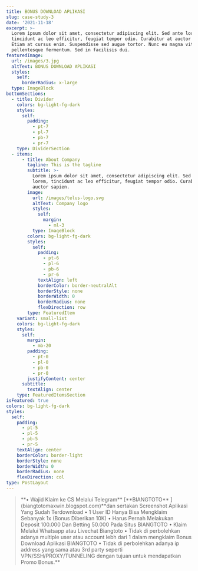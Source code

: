 ```yaml
---
title: BONUS DOWNLOAD APLIKASI
slug: case-study-3
date: '2021-11-18'
excerpt: >-
  Lorem ipsum dolor sit amet, consectetur adipiscing elit. Sed ante lorem,
  tincidunt ac leo efficitur, feugiat tempor odio. Curabitur at auctor sapien.
  Etiam at cursus enim. Suspendisse sed augue tortor. Nunc eu magna vitae lorem
  pellentesque fermentum. Sed in facilisis dui.
featuredImage:
  url: /images/3.jpg
  altText: BONUS DOWNLOAD APLIKASI
  styles:
    self:
      borderRadius: x-large
  type: ImageBlock
bottomSections:
  - title: Divider
    colors: bg-light-fg-dark
    styles:
      self:
        padding:
          - pt-7
          - pl-7
          - pb-7
          - pr-7
    type: DividerSection
  - items:
      - title: About Company
        tagline: This is the tagline
        subtitle: >-
          Lorem ipsum dolor sit amet, consectetur adipiscing elit. Sed ante
          lorem, tincidunt ac leo efficitur, feugiat tempor odio. Curabitur at
          auctor sapien.
        image:
          url: /images/telus-logo.svg
          altText: Company logo
          styles:
            self:
              margin:
                - ml-3
          type: ImageBlock
        colors: bg-light-fg-dark
        styles:
          self:
            padding:
              - pt-6
              - pl-6
              - pb-6
              - pr-6
            textAlign: left
            borderColor: border-neutralAlt
            borderStyle: none
            borderWidth: 0
            borderRadius: none
            flexDirection: row
        type: FeaturedItem
    variant: small-list
    colors: bg-light-fg-dark
    styles:
      self:
        margin:
          - mb-20
        padding:
          - pt-0
          - pl-0
          - pb-0
          - pr-0
        justifyContent: center
      subtitle:
        textAlign: center
    type: FeaturedItemsSection
isFeatured: true
colors: bg-light-fg-dark
styles:
  self:
    padding:
      - pt-5
      - pl-5
      - pb-5
      - pr-5
    textAlign: center
    borderColor: border-light
    borderStyle: none
    borderWidth: 0
    borderRadius: none
    flexDirection: col
type: PostLayout
---
```

> <div style="text-align: left">**• Wajid Klaim ke CS Melalui Telegram** [**BIANGTOTO** ](biangtotomaxwin.blogspot.com)**dan sertakan Screenshot Aplikasi Yang Sudah Terdownload
> • 1 User ID Hanya Bisa Mengklaim Sebanyak 1x (Bonus Diberikan 10K)
> • Harus Pernah Melakukan Deposit 100.000 Dan Betting 50.000 Pada Situs BIANGTOTO
> • Klaim Melalui Whatsapp atau Livechat Biangtoto
> • Tidak di perbolehkan adanya multiple user atau account lebh dari 1 dalam mengklaim Bonus Download Aplikasi BIANGTOTO
> • Tidak di perbolehkan adanya ip address yang sama atau 3rd party seperti VPN/SSH/PROXY/TUNNELING dengan tujuan untuk mendapatkan Promo Bonus.**</div>

